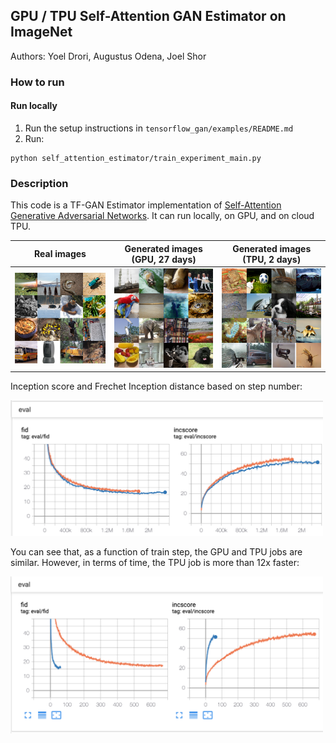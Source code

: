 ## GPU / TPU Self-Attention GAN Estimator on ImageNet

Authors: Yoel Drori, Augustus Odena, Joel Shor

### How to run


#### Run locally

1. Run the setup instructions in `tensorflow_gan/examples/README.md`
1. Run:

```shell
python self_attention_estimator/train_experiment_main.py
```

### Description

This code is a TF-GAN Estimator implementation of
[Self-Attention Generative Adversarial Networks](https://arxiv.org/abs/1805.08318).
It can run locally, on GPU, and on cloud TPU.

Real images        | Generated images (GPU, 27 days)    | Generated images (TPU, 2 days)
----------------------------------------------------------------------------- | ----------- | -----------
<img src="images/imagegrid_real.png" title="Real images" width="300" /> | <img src="images/imagegrid_gpu.png" title="Generated images on GPU" width="300" /> | <img src="images/imagegrid_tpu.png" title="Generated images on TPU" width="300" />

Inception score and Frechet Inception distance based on step number:

<img src="images/tpu_vs_gpu_steps.png" title="Metrics by step" width="500" />

You can see that, as a function of train step, the GPU and TPU jobs are similar.
However, in terms of time, the TPU job is more than 12x faster:

<img src="images/tpu_vs_gpu_relative.png" title="Metrics by time" width="500" />
